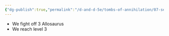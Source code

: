 ```yaml
---
{"dg-publish":true,"permalink":"/d-and-d-5e/tombs-of-annihilation/07-session-notes/session-11/y5-m5-d28/","noteIcon":"","created":"2025-09-24T19:43:17.966-05:00","updated":"2025-09-24T20:45:41.069-05:00"}
---
```



- We fight off 3 Allosaurus
- We reach level 3